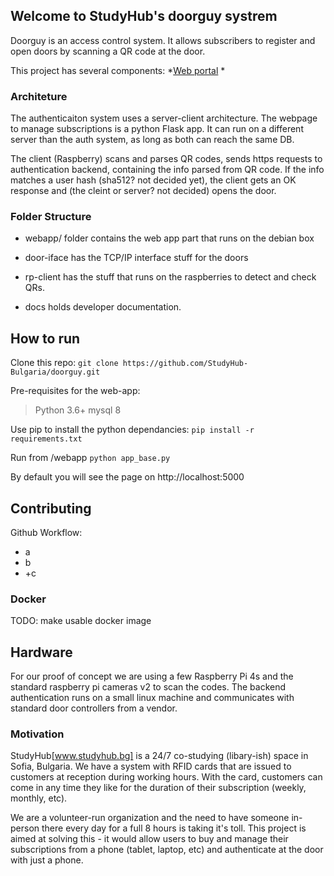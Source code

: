 ## Welcome to StudyHub's doorguy systrem

Doorguy is an access control system. It allows subscribers to register and open doors by scanning a QR code at the door.

This project has several components:
*[Web portal]()
*

### Architeture

The authenticaiton system uses a server-client architecture. 
The webpage to manage subscriptions is a python Flask app. It can run on a different server than the auth system, as long as both can reach the same DB.

The client (Raspberry) scans and parses QR codes, sends https requests to authentication backend, containing the info parsed from QR code. If the info
matches a user hash (sha512? not decided yet), the client gets an OK response and (the cleint or server? not decided) opens the door.

### Folder Structure

- webapp/ folder contains the web app part that runs on the debian box

- door-iface has the TCP/IP interface stuff for the doors

- rp-client has the stuff that runs on the raspberries to detect and check QRs. 

- docs holds developer documentation.

## How to run

Clone this repo:
``` git clone https://github.com/StudyHub-Bulgaria/doorguy.git ```

Pre-requisites for the web-app: 
> Python 3.6+
> mysql 8

Use pip to install the python dependancies:
``` pip install -r requirements.txt ```

Run from /webapp
``` python app_base.py ```

By default you will see the page on http://localhost:5000

## Contributing


Github Workflow:
- a
- b
- +c

### Docker

TODO: make usable docker image

## Hardware
For our proof of concept we are using a few Raspberry Pi 4s and the standard raspberry pi cameras v2 to scan the codes.
The backend authentication runs on a small linux machine and communicates with standard door controllers from a vendor.


### Motivation

StudyHub[www.studyhub.bg] is a 24/7 co-studying (libary-ish) space in Sofia, Bulgaria. 
We have a system with RFID cards that are issued to customers at reception during working hours. With the card,
customers can come in any time they like for the duration of their subscription (weekly, monthly, etc).

We are a volunteer-run organization and the need to have someone in-person there every day for a full 8 hours is taking it's toll.
This project is aimed at solving this - it would allow users to buy and manage their subscriptions from a phone (tablet, laptop, etc) 
and authenticate at the door with just a phone.